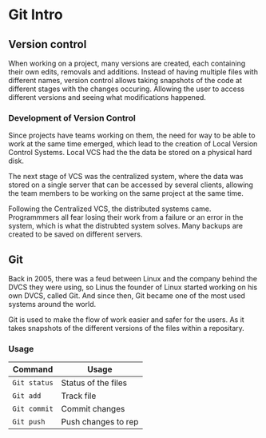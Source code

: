 # Git Intro

## Version control

When working on a project, many versions are created, each containing their own edits, removals and additions. Instead of having multiple files with different names, version control allows taking snapshots of the code at different stages with the changes occuring. Allowing the user to access different versions and seeing what modifications happened.

### Development of Version Control

Since projects have teams working on them, the need for way to be able to work at the same time emerged, which lead to the creation of Local Version Control Systems. Local VCS had the the data be stored on a physical hard disk.

The next stage of VCS was the centralized system, where the data was stored on a single server that can be accessed by several clients, allowing the team members to be working on the same project at the same time.

Following the Centralized VCS, the distributed systems came. Programmmers all fear losing their work from a failure or an error in the system, which is what the distrubted system solves. Many backups are created to be saved on different servers.

## Git

Back in 2005, there was a feud between Linux and the company behind the DVCS they were using, so Linus the founder of Linux started working on his own DVCS, called Git. And since then, Git became one of the most used systems around the world.

Git is used to make the flow of work easier and safer for the users. As it takes snapshots of the different versions of the files within a repositary.

### Usage

Command | Usage
------- | -----
`Git status` | Status of the files
`Git add` | Track file
`Git commit` | Commit changes
`Git push` | Push changes to rep